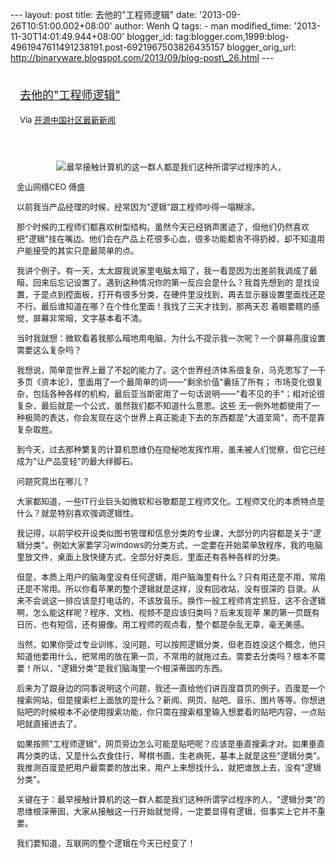 --- layout: post title: 去他的"工程师逻辑" date:
'2013-09-26T10:51:00.002+08:00' author: Wenh Q tags: - man
modified\_time: '2013-11-30T14:01:49.944+08:00' blogger\_id:
tag:blogger.com,1999:blog-4961947611491238191.post-6921967503826435157
blogger\_orig\_url:
http://binaryware.blogspot.com/2013/09/blog-post\_26.html ---
<div style="margin: 10px; padding: 5px;">

<div style="font-size: 18px;">

[去他的"工程师逻辑"](http://www.oschina.net/news/44513/engineer-logic)

</div>

<div style="font-size: 13px;">

Via [开源中国社区最新新闻](http://www.oschina.net/?from=rss)

</div>

</div>

<div style="font-size: 13px; padding: 15px 0 10px 10px;">

<div>

<div style="text-align: center;">

![](http://static.oschina.net/uploads/img/201309/25092941_4K3P.jpg "最早接触计算机的这一群人都是我们这种所谓学过程序的人，")

</div>

<div style="text-align: left;">

金山网络CEO 傅盛

</div>

<div style="text-align: left;">

以前我当产品经理的时候，经常因为"逻辑"跟工程师吵得一塌糊涂。

</div>

<div style="text-align: left;">

那个时候的工程师们都喜欢树型结构。虽然今天已经销声匿迹了，但他们仍然喜欢把"逻辑"挂在嘴边。他们会在产品上花很多心血，很多功能都舍不得扔掉，却不知道用户能接受的其实只是最简单的点。

</div>

<div style="text-align: left;">

我讲个例子。有一天，太太跟我说家里电脑太暗了，我一看是因为出差前我调成了最暗，回来后忘记设置了。遇到这种情况你的第一反应会是什么？我首先想到的
是找设置，于是点到控面板，打开有很多分类，在硬件里没找到，再去显示器设置里面找还是不行。最后谁知道在哪？在个性化里面！我找了三天才找到，那两天忍
着眼要瞎的感觉，屏幕非常暗，文字基本看不清。

</div>

<div style="text-align: left;">

当时我就想：微软看着我那么暗地用电脑，为什么不提示我一次呢？一个屏幕亮度设置需要这么复杂吗？

</div>

<div style="text-align: left;">

我想说，简单是世界上最了不起的能力了。这个世界经济体系很复杂，马克思写了一千多页《资本论》，里面用了一个最简单的词——"剩余价值"囊括了所有；
市场变化很复杂，包括各种各样的机构，最后亚当斯密用了一句话说明——"看不见的手"；相对论很复杂，最后就是一个公式，虽然我们都不知道什么意思。这些
无一例外地都使用了一种极简的表达，你会发现在这个世界上真正能走下去的东西都是"大道至简"，而不是靠复杂取胜。

</div>

<div style="text-align: left;">

到今天，过去那种繁复的计算机思维仍在隐秘地发挥作用，虽未被人们觉察，但它已经成为"让产品变轻"的最大绊脚石。

</div>

<div style="text-align: left;">

问题究竟出在哪儿？

</div>

<div style="text-align: left;">

大家都知道，一些IT行业巨头如微软和谷歌都是工程师文化。工程师文化的本质特点是什么？就是特别喜欢强调逻辑性。

</div>

<div style="text-align: left;">

我记得，以前学校开设类似图书管理和信息分类的专业课，大部分的内容都是关于"逻辑分类"。例如大家要学习windows的分类方式，一定要在开始菜单放程序，我的电脑里放文件，桌面上放快捷方式，全部分好类后，里面还有各种各样的分类。

</div>

<div style="text-align: left;">

但是，本质上用户的脑海里没有任何逻辑，用户脑海里有什么？只有用还是不用，常用还是不常用。所以你看苹果的整个逻辑就是这样，没有回收站，没有很深的
目录。从来不会说这一排应该是打电话的，不该放音乐。换作一般工程师肯定抓狂，这不合逻辑啊，怎么能这样呢？程序、文档、视频不是应该归类吗？后来发现苹
果的第一页既有日历，也有短信，还有摄像。用工程师的观点看，整个都是杂乱无章，毫无美感。

</div>

<div style="text-align: left;">

当然，如果你受过专业训练，没问题，可以按照逻辑分类，但老百姓没这个概念，他只知道他要用什么，把常用的放在第一页，不常用的就拖过去。需要去分类吗？根本不需要！所以，"逻辑分类"是我们脑海里一个根深蒂固的东西。

</div>

<div style="text-align: left;">

后来为了跟身边的同事说明这个问题，我还一直给他们讲百度首页的例子。百度是一个搜索网站，但是搜索栏上面放的是什么？新闻、网页、贴吧、音乐、图片等等。你想进贴吧的时候根本不必使用搜索功能，你只需在搜索框里输入想要看的贴吧内容，一点贴吧就直接进去了。

</div>

<div style="text-align: left;">

如果按照"工程师逻辑"，网页旁边怎么可能是贴吧呢？应该是垂直搜索才对。如果垂直再分类的话，又是什么衣食住行，琴棋书画，生老病死，基本上就是这些"逻辑分类"。我推测百度是把用户最需要的放出来，用户上来想找什么，就把谁放上去，没有"逻辑分类"。

</div>

<div style="text-align: left;">

关键在于：最早接触计算机的这一群人都是我们这种所谓学过程序的人，"逻辑分类"的思维根深蒂固，大家从接触这一行开始就觉得，一定要显得有逻辑，但事实上它并不重要。

</div>

<div style="text-align: left;">

我们要知道，互联网的整个逻辑在今天已经变了！

</div>

</div>

</div>
